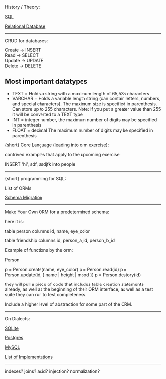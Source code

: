 History / Theory:

[SQL](https://en.wikipedia.org/wiki/SQL)

[Relational Database](https://en.wikipedia.org/wiki/Relational_database)

---
CRUD for databases:

Create -> INSERT  
Read -> SELECT  
Update -> UPDATE  
Delete -> DELETE

## Most important datatypes

- TEXT = 	Holds a string with a maximum length of 65,535 characters
- VARCHAR = Holds a variable length string (can contain letters, numbers, and special characters). The maximum size is specified in parenthesis. Can store up to 255 characters. Note: If you put a greater value than 255 it will be converted to a TEXT type
- INT = integer number, the maximum number of digits may be specified in parenthesis
- FLOAT = decimal The maximum number of digits may be specified in parenthesis


{short} Core Language (leading into orm exercise):

contrived examples that apply to the upcoming exercise

INSERT 'hi', sdf, asdjfk into people

---

{short} programming for SQL:

[List of ORMs](https://en.wikipedia.org/wiki/List_of_object-relational_mapping_software)

[Schema Migration](https://en.wikipedia.org/wiki/Schema_migration)

---

Make Your Own ORM for a predetermined schema:

here it is:

  table person
  columns id, name, eye_color

  table friendship
  columns id, person_a_id, person_b_id

Example of functions by the orm:

Person

p = Person.create(name, eye_color)
p = Person.read(id)
p = Person.update(id, { name | height | mood })
p = Person.destory(id)

they will pull a piece of code that includes table creation statements already, as well as the beginning of their ORM interface, as well as a test suite they can run to test completeness.

Include a higher level of abstraction for some part of the ORM.

---

On Dialects:

[SQLite](https://www.sqlite.org/docs.html)

[Postgres](https://www.postgresql.org/docs/9.6/static/index.html)

[MySQL](https://dev.mysql.com/doc/refman/5.7/en/)

[List of Implementations](https://en.wikipedia.org/wiki/List_of_relational_database_management_systems)

---

indexes? joins? acid? injection? normalization?
